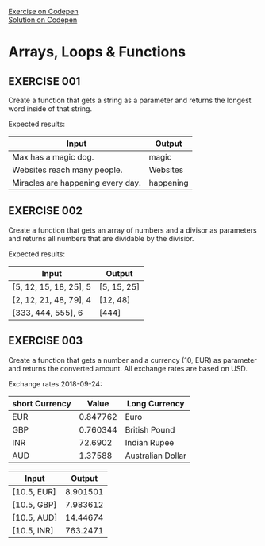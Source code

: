 [Exercise on Codepen](https://codepen.io/noreading/pen/jvoBOe?editors=0012)  
[Solution on Codepen](https://codepen.io/noreading/pen/bxyRNB?editors=00120012)

# Arrays, Loops & Functions

## EXERCISE 001

Create a function that gets a string as a parameter and returns the longest word inside of that string.

Expected results:

| Input                             | Output    |
| --------------------------------- | --------- |
| Max has a magic dog.              | magic     |
| Websites reach many people.       | Websites  |
| Miracles are happening every day. | happening |

## EXERCISE 002

Create a function that gets an array of numbers and a divisor
as parameters and returns all numbers that are dividable by
the divisior.

Expected results:

| Input                  | Output      |
| ---------------------- | ----------- |
| [5, 12, 15, 18, 25], 5 | [5, 15, 25] |
| [2, 12, 21, 48, 79], 4 | [12, 48]    |
| [333, 444, 555], 6     | [444]       |

## EXERCISE 003

Create a function that gets a number and a currency (10, EUR)
as parameter and returns the converted amount. All exchange
rates are based on USD.

Exchange rates 2018-09-24:

| short Currency | Value    | Long Currency     |
| -------------- | -------- | ----------------- |
| EUR            | 0.847762 | Euro              |
| GBP            | 0.760344 | British Pound     |
| INR            | 72.6902  | Indian Rupee      |
| AUD            | 1.37588  | Australian Dollar |

| Input     | Output   |
| --------- | -------- |
| [10.5, EUR] | 8.901501 |
| [10.5, GBP] | 7.983612 |
| [10.5, AUD] | 14.44674 |
| [10.5, INR] | 763.2471 |
